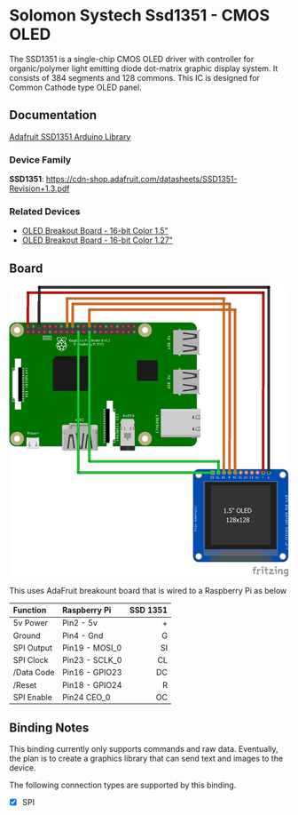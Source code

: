 ﻿# Solomon Systech Ssd1351 - CMOS OLED

The SSD1351 is a single-chip CMOS OLED driver with controller for organic/polymer light emitting diode dot-matrix graphic display system. It consists of 384 segments and 128 commons. This IC is designed for Common Cathode type OLED panel.

## Documentation

[Adafruit SSD1351 Arduino Library](https://github.com/adafruit/Adafruit-SSD1351-library) 

### Device Family

**SSD1351**: https://cdn-shop.adafruit.com/datasheets/SSD1351-Revision+1.3.pdf

### Related Devices

- [OLED Breakout Board - 16-bit Color 1.5"](https://www.adafruit.com/product/1431)
- [OLED Breakout Board - 16-bit Color 1.27"](https://www.adafruit.com/product/1673)

## Board

![Schematics](Ssd1351.Sample.png)

This uses AdaFruit breakount board that is wired to a Raspberry Pi as below

| Function      | Raspberry Pi | SSD 1351  |
|:------------- |:-------------| -----:|
| 5v Power | Pin2 - 5v | + |
| Ground | Pin4 - Gnd      |  G |
| SPI Output | Pin19 - MOSI_0      | SI |
| SPI Clock | Pin23 - SCLK_0 | CL |
| /Data Code | Pin16 - GPIO23     | DC |
| /Reset | Pin18 - GPIO24 | R |
| SPI Enable | Pin24  CEO_0 | OC |


## Binding Notes

This binding currently only supports commands and raw data. Eventually, the plan is to create a graphics library that can send text and images to the device.

The following connection types are supported by this binding.

- [X] SPI
